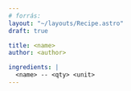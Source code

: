 ```yaml
---
# forrás: 
layout: "~/layouts/Recipe.astro"
draft: true

title: <name>
author: <author>

ingredients: |
  <name> -- <qty> <unit>
---
```

